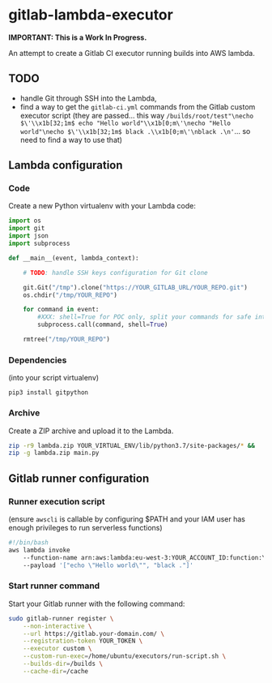 # gitlab-lambda-executor

**IMPORTANT: This is a Work In Progress.**

An attempt to create a Gitlab CI executor running builds into AWS lambda.

## TODO
 * handle Git through SSH into the Lambda,
 * find a way to get the `gitlab-ci.yml` commands from the Gitlab custom executor script (they are passed... this way `/builds/root/test"\necho $\'\\x1b[32;1m$ echo "Hello world"\\x1b[0;m\'\necho "Hello world"\necho $\'\\x1b[32;1m$ black .\\x1b[0;m\'\nblack .\n'`... so need to find a way to use that)

## Lambda configuration

### Code

Create a new Python virtualenv with your Lambda code:

```python
import os
import git
import json
import subprocess

def __main__(event, lambda_context):

    # TODO: handle SSH keys configuration for Git clone

    git.Git("/tmp").clone("https://YOUR_GITLAB_URL/YOUR_REPO.git")
    os.chdir("/tmp/YOUR_REPO")

    for command in event:
        #XXX: shell=True for POC only, split your commands for safe interpretation :)
        subprocess.call(command, shell=True)

    rmtree("/tmp/YOUR_REPO")
```

### Dependencies

(into your script virtualenv)

```shell
pip3 install gitpython 
```

### Archive

Create a ZIP archive and upload it to the Lambda.

```sh
zip -r9 lambda.zip YOUR_VIRTUAL_ENV/lib/python3.7/site-packages/* && 
zip -g lambda.zip main.py
```

## Gitlab runner configuration

### Runner execution script

(ensure `awscli` is callable by configuring $PATH and your IAM user has enough privileges to run serverless functions)

```sh
#!/bin/bash
aws lambda invoke
    --function-name arn:aws:lambda:eu-west-3:YOUR_ACCOUNT_ID:function:YOUR_LAMBDA_NAME output
    --payload '["echo \"Hello world\"", "black ."]'
```

### Start runner command

Start your Gitlab runner with the following command:

```sh
sudo gitlab-runner register \
    --non-interactive \
    --url https://gitlab.your-domain.com/ \
    --registration-token YOUR_TOKEN \
    --executor custom \
    --custom-run-exec=/home/ubuntu/executors/run-script.sh \
    --builds-dir=/builds \
    --cache-dir=/cache
```
